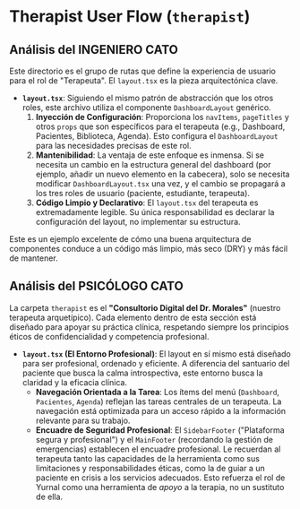 # Therapist User Flow (`therapist`)

## Análisis del INGENIERO CATO

Este directorio es el grupo de rutas que define la experiencia de usuario para el rol de "Terapeuta". El `layout.tsx` es la pieza arquitectónica clave.

-   **`layout.tsx`**: Siguiendo el mismo patrón de abstracción que los otros roles, este archivo utiliza el componente `DashboardLayout` genérico.
    1.  **Inyección de Configuración**: Proporciona los `navItems`, `pageTitles` y otros `props` que son específicos para el terapeuta (e.g., Dashboard, Pacientes, Biblioteca, Agenda). Esto configura el `DashboardLayout` para las necesidades precisas de este rol.
    2.  **Mantenibilidad**: La ventaja de este enfoque es inmensa. Si se necesita un cambio en la estructura general del dashboard (por ejemplo, añadir un nuevo elemento en la cabecera), solo se necesita modificar `DashboardLayout.tsx` una vez, y el cambio se propagará a los tres roles de usuario (paciente, estudiante, terapeuta).
    3.  **Código Limpio y Declarativo**: El `layout.tsx` del terapeuta es extremadamente legible. Su única responsabilidad es declarar la configuración del layout, no implementar su estructura.

Este es un ejemplo excelente de cómo una buena arquitectura de componentes conduce a un código más limpio, más seco (DRY) y más fácil de mantener.

## Análisis del PSICÓLOGO CATO

La carpeta `therapist` es el **"Consultorio Digital del Dr. Morales"** (nuestro terapeuta arquetípico). Cada elemento dentro de esta sección está diseñado para apoyar su práctica clínica, respetando siempre los principios éticos de confidencialidad y competencia profesional.

-   **`layout.tsx` (El Entorno Profesional)**: El layout en sí mismo está diseñado para ser profesional, ordenado y eficiente. A diferencia del santuario del paciente que busca la calma introspectiva, este entorno busca la claridad y la eficacia clínica.
    -   **Navegación Orientada a la Tarea**: Los ítems del menú (`Dashboard`, `Pacientes`, `Agenda`) reflejan las tareas centrales de un terapeuta. La navegación está optimizada para un acceso rápido a la información relevante para su trabajo.
    -   **Encuadre de Seguridad Profesional**: El `SidebarFooter` ("Plataforma segura y profesional") y el `MainFooter` (recordando la gestión de emergencias) establecen el encuadre profesional. Le recuerdan al terapeuta tanto las capacidades de la herramienta como sus limitaciones y responsabilidades éticas, como la de guiar a un paciente en crisis a los servicios adecuados. Esto refuerza el rol de Yurnal como una herramienta de *apoyo* a la terapia, no un sustituto de ella.
